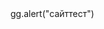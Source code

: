 <DOCTYPE html>
<html>
    <head>
        <title>САЙТ ДЛЯ ГГ С ВАШИМИ СЛОВАМИ</title>
       <meta charset="UTF-8">
    </head>
    <body>
    <div>gg.alert("сайттест")</div>
    </body>
</html>
